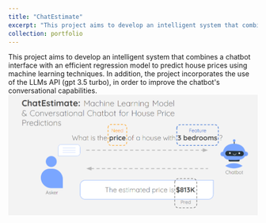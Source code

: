 ```yaml
---
title: "ChatEstimate"
excerpt: "This project aims to develop an intelligent system that combines a chatbot interface with an efficient regression model to predict house prices using machine learning techniques.<br/><img src='/images/pak.png'>"
collection: portfolio
---
```


This project aims to develop an intelligent system that combines a chatbot interface with an efficient regression model to predict house prices using machine learning techniques. In addition, the project incorporates the use of the LLMs API (gpt 3.5 turbo), in order to improve the chatbot's conversational capabilities.<br/><img src='/images/pak.png'>

